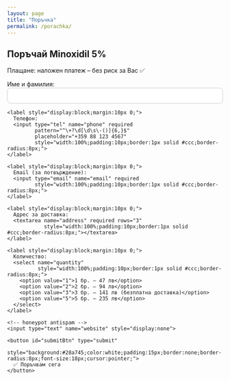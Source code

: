 ```yaml
---
layout: page
title: "Поръчка"
permalink: /porachka/
---
```


<div style="max-width:720px;margin:auto">
  <h2>Поръчай Minoxidil 5%</h2>
  <p>Плащане: наложен платеж – без риск за Вас ✅</p>

  <!-- mensaje de éxito -->
  <div id="successMsg" style="display:none;padding:14px;border:1px solid #28a745;border-radius:8px;margin:12px 0;">
    ✅ Благодарим за поръчката  Ще получите потвърждение по имейл.
  </div>

  <!-- envío en iframe oculto para evitar CORS -->
  <iframe name="hidden_iframe" id="hidden_iframe" style="display:none;"></iframe>

  <form id="orderForm" action="  https://script.google.com/macros/s/AKfycbwn5jkvg5_J6_dZlw8GZnQMD9W3mvo_cVZd10yanUkmj2xngaTpoFE3Obr8wpBseCCW/exec" method="POST" target="hidden_iframe" style="display:block;gap:12px;">
    <label style="display:block;margin:10px 0;">
      Име и фамилия:
      <input type="text" name="full_name" required
             style="width:100%;padding:10px;border:1px solid #ccc;border-radius:8px;">
    </label>

    <label style="display:block;margin:10px 0;">
      Телефон:
      <input type="tel" name="phone" required
             pattern="^\+?\d[\d\s\-()]{6,}$"
             placeholder="+359 88 123 4567"
             style="width:100%;padding:10px;border:1px solid #ccc;border-radius:8px;">
    </label>

    <label style="display:block;margin:10px 0;">
      Email (за потвърждение):
      <input type="email" name="email" required
             style="width:100%;padding:10px;border:1px solid #ccc;border-radius:8px;">
    </label>

    <label style="display:block;margin:10px 0;">
      Адрес за доставка:
      <textarea name="address" required rows="3"
                style="width:100%;padding:10px;border:1px solid #ccc;border-radius:8px;"></textarea>
    </label>

    <label style="display:block;margin:10px 0;">
      Количество:
      <select name="quantity"
              style="width:100%;padding:10px;border:1px solid #ccc;border-radius:8px;">
        <option value="1">1 бр. – 47 лв</option>
        <option value="2">2 бр. – 94 лв</option>
        <option value="3">3 бр. – 141 лв (безплатна доставка)</option>
        <option value="5">5 бр. – 235 лв</option>
      </select>
    </label>

    <!-- honeypot antispam -->
    <input type="text" name="website" style="display:none">

    <button id="submitBtn" type="submit"
            style="background:#28a745;color:white;padding:15px;border:none;border-radius:8px;font-size:18px;cursor:pointer;">
      ✅ Поръчвам сега
    </button>
  </form>
</div>

<script>
  (function () {
    var form = document.getElementById("orderForm");
    var success = document.getElementById("successMsg");
    var btn = document.getElementById("submitBtn");
    var iframe = document.getElementById("hidden_iframe");
    var submitted = false;

    form.addEventListener("submit", function () {
      submitted = true;
      btn.disabled = true;
      btn.textContent = "Изпращане...";
    });

    iframe.addEventListener("load", function () {
      if (!submitted) return; // ignora el primer load
      form.reset();
      success.style.display = "block";
      btn.disabled = false;
      btn.textContent = "✅ Поръчвам сега";
      submitted = false;
    });
  })();
</script>
